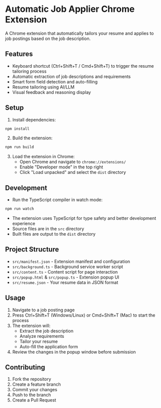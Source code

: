 # Automatic Job Applier Chrome Extension

A Chrome extension that automatically tailors your resume and applies to job postings based on the job description.

## Features

- Keyboard shortcut (Ctrl+Shift+T / Cmd+Shift+T) to trigger the resume tailoring process
- Automatic extraction of job descriptions and requirements
- Smart form field detection and auto-filling
- Resume tailoring using AI/LLM
- Visual feedback and reasoning display

## Setup

1. Install dependencies:

```bash
npm install
```

2. Build the extension:

```bash
npm run build
```

3. Load the extension in Chrome:
   - Open Chrome and navigate to `chrome://extensions/`
   - Enable "Developer mode" in the top right
   - Click "Load unpacked" and select the `dist` directory

## Development

- Run the TypeScript compiler in watch mode:

```bash
npm run watch
```

- The extension uses TypeScript for type safety and better development experience
- Source files are in the `src` directory
- Built files are output to the `dist` directory

## Project Structure

- `src/manifest.json` - Extension manifest and configuration
- `src/background.ts` - Background service worker script
- `src/content.ts` - Content script for page interaction
- `src/popup.html` & `src/popup.ts` - Extension popup UI
- `src/resume.json` - Your resume data in JSON format

## Usage

1. Navigate to a job posting page
2. Press Ctrl+Shift+T (Windows/Linux) or Cmd+Shift+T (Mac) to start the process
3. The extension will:
   - Extract the job description
   - Analyze requirements
   - Tailor your resume
   - Auto-fill the application form
4. Review the changes in the popup window before submission

## Contributing

1. Fork the repository
2. Create a feature branch
3. Commit your changes
4. Push to the branch
5. Create a Pull Request

